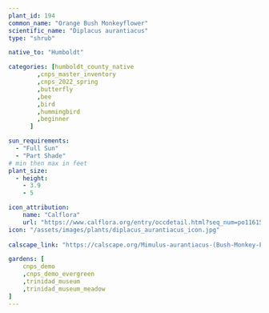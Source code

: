 ```yaml
---
plant_id: 194 
common_name: "Orange Bush Monkeyflower"
scientific_name: "Diplacus aurantiacus"
type: "shrub"

native_to: "Humboldt"

categories: [humboldt_county_native
        ,cnps_master_inventory
        ,cnps_2022_spring
        ,butterfly
        ,bee
        ,bird
        ,hummingbird 
        ,beginner
      ]

sun_requirements:
  - "Full Sun"
  - "Part Shade"
# min then max in feet
plant_size:
  - height: 
    - 3.9 
    - 5

icon_attribution: 
    name: "Calflora"
    url: "https://www.calflora.org/entry/occdetail.html?seq_num=po116150"
icon: "/assets/images/plants/diplacus_aurantiacus_icon.jpg"
 
calscape_link: "https://calscape.org/Mimulus-aurantiacus-(Bush-Monkey-Flower)"

gardens: [
    cnps_demo
    ,cnps_demo_evergreen
    ,trinidad_museum
    ,trinidad_museum_meadow
]
---
```








